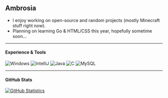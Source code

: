 ## Ambrosia
- I enjoy working on open-source and random projects (mostly Minecraft stuff right now).
- Planning on learning Go & HTML/CSS this year, hopefully sometime soon...<br />

---

#### Experience & Tools
![Windows](https://img.shields.io/badge/OS-Windows-informational?style=flat&logo=windows&logoColor=white&color=81b0c6)
![IntelliJ](https://img.shields.io/badge/IDE-IntelliJ-informational?style=flat&logo=intellij-idea&logoColor=white&color=81b0c6)
![Java](https://img.shields.io/badge/Code-Java-informational?style=flat&logo=java&logoColor=white&color=81b0c6)
![C](https://img.shields.io/badge/Code-Java-informational?style=flat&logo=c&logoColor=white&color=81b0c6)
![MySQL](https://img.shields.io/badge/Tools-MySQL-informational?style=flat&logo=mysql&logoColor=white&color=81b0c6)
<br />

---

#### GitHub Stats
[![GitHub Statistics](https://github-readme-stats.vercel.app/api?username=tatteaid&show_icons=true&theme=vue-dark)](https://github.com/tatteaid)
